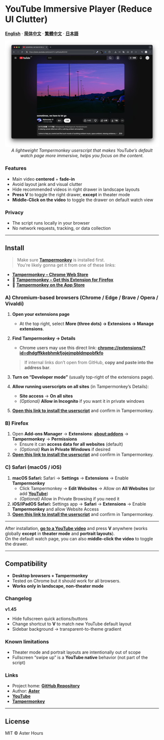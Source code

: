 # YouTube Immersive Player (Reduce UI Clutter)

**[English](README.md)** · **[简体中文](README.zh-CN.md)** · **[繁體中文](README.zh-TW.md)** · **[日本語](README.ja.md)**

<p align="center">
  <img src="./example.png"
       alt="YouTube Immersive Player – demo"
       width="800"
       style="max-width:100%; height:auto;">
  <br>
  <em>A lightweight Tampermonkey userscript that makes YouTube’s default watch page more immersive, helps you focus on the content.</em>
</p>

### Features

- Main video **centered** + **fade-in**
- Avoid layout jank and visual clutter
- Hide recommended videos in right drawer in landscape layouts
- **Press V** to toggle the right drawer, **except** in theater mode
- **Middle-Click on the video** to toggle the drawer on default watch view

### Privacy

- The script runs locally in your browser  
- No network requests, tracking, or data collection

---

## Install

> Make sure **[Tampermonkey](https://www.tampermonkey.net/)** is installed first.  
> You're likely gonna get it from one of these links:

- **[Tampermonkey – Chrome Web Store](https://chromewebstore.google.com/detail/tampermonkey/dhdgffkkebhmkfjojejmpbldmpobfkfo)**
- 🦊 **[Tampermonkey – Get this Extension for Firefox](https://addons.mozilla.org/firefox/addon/tampermonkey/)**
-  **[Tampermonkey on the App Store](https://apps.apple.com/us/app/tampermonkey/id6738342400)**

### A) Chromium-based browsers (Chrome / Edge / Brave / Opera / Vivaldi)

1. **Open your extensions page**  
   - At the top right, select **More (three dots) → Extensions → Manage extensions**.

2. **Find Tampermonkey → Details**  
   - Chrome users may use this direct link: **[chrome://extensions/?id=dhdgffkkebhmkfjojejmpbldmpobfkfo](chrome://extensions/?id=dhdgffkkebhmkfjojejmpbldmpobfkfo)**  
   > If internal links don’t open from GitHub, **copy and paste into the address bar**.

3. **Turn on “Developer mode”** (usually top-right of the extensions page).

4. **Allow running userscripts on all sites** (in Tampermonkey’s Details):  
   - **Site access** → **On all sites**  
   - *(Optional)* **Allow in Incognito** if you want it in private windows

5. **[Open this link to install the userscript](https://raw.githubusercontent.com/AsterHours/youtube-immersive-player/main/youtube-immersive-player.user.js)** and confirm in Tampermonkey.

### B) Firefox

1. Open **Add-ons Manager** → **Extensions**: **[about:addons](about:addons)** → **Tampermonkey** → **Permissions**  
   - Ensure it can **access data for all websites** (default)  
   - *(Optional)* **Run in Private Windows** if desired
2. **[Open this link to install the userscript](https://raw.githubusercontent.com/AsterHours/youtube-immersive-player/main/youtube-immersive-player.user.js)** and confirm in Tampermonkey.

### C) Safari (macOS / iOS)

1. **macOS Safari:** Safari → **Settings** → **Extensions** → Enable **Tampermonkey**  
   - Click Tampermonkey → **Edit Websites** → Allow on **All Websites** (or add **[YouTube](https://www.youtube.com/)**)  
   - *(Optional)* Allow in Private Browsing if you need it  
2. **iOS/iPadOS Safari:** Settings app → **Safari** → **Extensions** → Enable **Tampermonkey** and allow Website Access  
3. **[Open this link to install the userscript](https://raw.githubusercontent.com/AsterHours/youtube-immersive-player/main/youtube-immersive-player.user.js)** and confirm in Tampermonkey.

---

After installation, **[go to a YouTube video](https://www.youtube.com/watch?v=az0J8O8wRU8)** and press **V** anywhere (works globally **except** in **theater mode** and **portrait layouts**).  
On the default watch page, you can also **middle-click the video** to toggle the drawer.

---

## Compatibility

- **Desktop browsers + Tampermonkey**
- Tested on Chrome but it should work for all browsers.
- **Works only in landscape, non-theater mode**

### Changelog

**v1.45**
- Hide fullscreen quick actions/buttons
- Change shortcut to **V** to match new YouTube default layout
- Sidebar background → transparent-to-theme gradient

### Known limitations

- Theater mode and portrait layouts are intentionally out of scope  
- Fullscreen “swipe up” is a **YouTube native** behavior (not part of the script)

### Links

- Project home: **[GitHub Repository](https://github.com/AsterHours/youtube-immersive-player)**  
- Author: **[Aster](https://github.com/AsterHours)**  
- **[YouTube](https://www.youtube.com/)**  
- **[Tampermonkey](https://www.tampermonkey.net/)**

---

## License

MIT © Aster Hours
